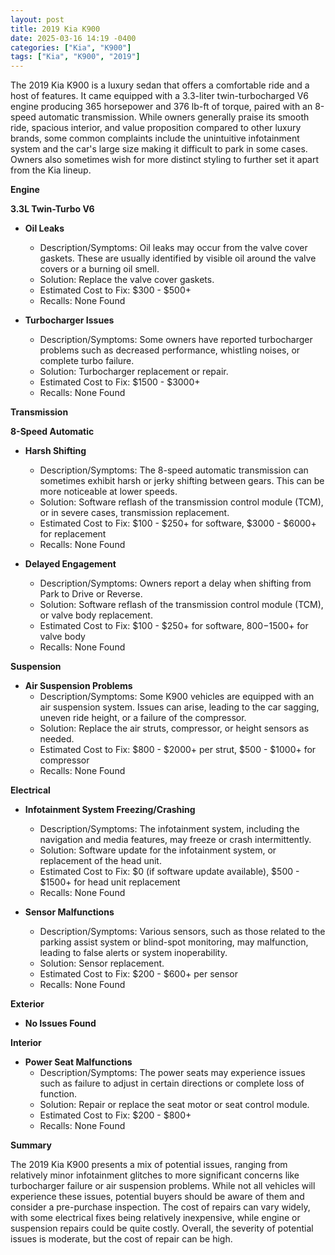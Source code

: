 ```yaml
---
layout: post
title: 2019 Kia K900
date: 2025-03-16 14:19 -0400
categories: ["Kia", "K900"]
tags: ["Kia", "K900", "2019"]
---
```

The 2019 Kia K900 is a luxury sedan that offers a comfortable ride and a host of features. It came equipped with a 3.3-liter twin-turbocharged V6 engine producing 365 horsepower and 376 lb-ft of torque, paired with an 8-speed automatic transmission. While owners generally praise its smooth ride, spacious interior, and value proposition compared to other luxury brands, some common complaints include the unintuitive infotainment system and the car's large size making it difficult to park in some cases. Owners also sometimes wish for more distinct styling to further set it apart from the Kia lineup.

**Engine**

**3.3L Twin-Turbo V6**

* **Oil Leaks**
    * Description/Symptoms: Oil leaks may occur from the valve cover gaskets. These are usually identified by visible oil around the valve covers or a burning oil smell.
    * Solution: Replace the valve cover gaskets.
    * Estimated Cost to Fix: $300 - $500+
    * Recalls: None Found

* **Turbocharger Issues**
    * Description/Symptoms: Some owners have reported turbocharger problems such as decreased performance, whistling noises, or complete turbo failure.
    * Solution: Turbocharger replacement or repair.
    * Estimated Cost to Fix: $1500 - $3000+
    * Recalls: None Found

**Transmission**

**8-Speed Automatic**

* **Harsh Shifting**
    * Description/Symptoms: The 8-speed automatic transmission can sometimes exhibit harsh or jerky shifting between gears. This can be more noticeable at lower speeds.
    * Solution: Software reflash of the transmission control module (TCM), or in severe cases, transmission replacement.
    * Estimated Cost to Fix: $100 - $250+ for software, $3000 - $6000+ for replacement
    * Recalls: None Found

* **Delayed Engagement**
    * Description/Symptoms: Owners report a delay when shifting from Park to Drive or Reverse.
    * Solution: Software reflash of the transmission control module (TCM), or valve body replacement.
    * Estimated Cost to Fix: $100 - $250+ for software, $800-$1500+ for valve body
    * Recalls: None Found

**Suspension**

* **Air Suspension Problems**
    * Description/Symptoms: Some K900 vehicles are equipped with an air suspension system. Issues can arise, leading to the car sagging, uneven ride height, or a failure of the compressor.
    * Solution: Replace the air struts, compressor, or height sensors as needed.
    * Estimated Cost to Fix: $800 - $2000+ per strut, $500 - $1000+ for compressor
    * Recalls: None Found

**Electrical**

* **Infotainment System Freezing/Crashing**
    * Description/Symptoms: The infotainment system, including the navigation and media features, may freeze or crash intermittently.
    * Solution: Software update for the infotainment system, or replacement of the head unit.
    * Estimated Cost to Fix: $0 (if software update available), $500 - $1500+ for head unit replacement
    * Recalls: None Found

* **Sensor Malfunctions**
    * Description/Symptoms: Various sensors, such as those related to the parking assist system or blind-spot monitoring, may malfunction, leading to false alerts or system inoperability.
    * Solution: Sensor replacement.
    * Estimated Cost to Fix: $200 - $600+ per sensor
    * Recalls: None Found

**Exterior**

* **No Issues Found**

**Interior**

* **Power Seat Malfunctions**
    * Description/Symptoms: The power seats may experience issues such as failure to adjust in certain directions or complete loss of function.
    * Solution: Repair or replace the seat motor or seat control module.
    * Estimated Cost to Fix: $200 - $800+
    * Recalls: None Found

**Summary**

The 2019 Kia K900 presents a mix of potential issues, ranging from relatively minor infotainment glitches to more significant concerns like turbocharger failure or air suspension problems. While not all vehicles will experience these issues, potential buyers should be aware of them and consider a pre-purchase inspection. The cost of repairs can vary widely, with some electrical fixes being relatively inexpensive, while engine or suspension repairs could be quite costly. Overall, the severity of potential issues is moderate, but the cost of repair can be high.

